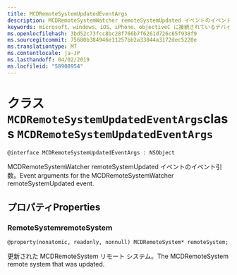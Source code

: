 ```yaml
---
title: MCDRemoteSystemUpdatedEventArgs
description: MCDRemoteSystemWatcher remoteSystemUpdated イベントのイベント引数。
keywords: microsoft、windows、iOS、iPhone、objectiveC に接続されているデバイス、プロジェクトのローマ
ms.openlocfilehash: 3bd52c73fcc8bc28f766b7f6261d726c65f938f9
ms.sourcegitcommit: 75680b384946e11257bb2a33044a3172dec5220e
ms.translationtype: MT
ms.contentlocale: ja-JP
ms.lasthandoff: 04/02/2019
ms.locfileid: "58908954"
---
```

# <a name="class-mcdremotesystemupdatedeventargs"></a><span data-ttu-id="517ba-104">クラス `MCDRemoteSystemUpdatedEventArgs`</span><span class="sxs-lookup"><span data-stu-id="517ba-104">class `MCDRemoteSystemUpdatedEventArgs`</span></span> 

```
@interface MCDRemoteSystemUpdatedEventArgs : NSObject
```  

<span data-ttu-id="517ba-105">MCDRemoteSystemWatcher remoteSystemUpdated イベントのイベント引数。</span><span class="sxs-lookup"><span data-stu-id="517ba-105">Event arguments for the MCDRemoteSystemWatcher remoteSystemUpdated event.</span></span>

## <a name="properties"></a><span data-ttu-id="517ba-106">プロパティ</span><span class="sxs-lookup"><span data-stu-id="517ba-106">Properties</span></span>

### <a name="remotesystem"></a><span data-ttu-id="517ba-107">RemoteSystem</span><span class="sxs-lookup"><span data-stu-id="517ba-107">remoteSystem</span></span>
`@property(nonatomic, readonly, nonnull) MCDRemoteSystem* remoteSystem;`

<span data-ttu-id="517ba-108">更新された MCDRemoteSystem リモート システム。</span><span class="sxs-lookup"><span data-stu-id="517ba-108">The MCDRemoteSystem remote system that was updated.</span></span>
